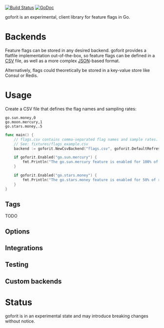 [![Build Status](https://travis-ci.org/stripe/goforit.svg?branch=master)](https://travis-ci.org/stripe/goforit)
[![GoDoc](https://godoc.org/github.com/stripe/goforit?status.svg)](http://godoc.org/github.com/stripe/goforit)

goforit is an experimental, client library for feature flags in Go.

# Backends

Feature flags can be stored in any desired backend. goforit provides a flatfile implementation out-of-the-box, so feature flags can be defined in a [CSV][CSV] file, as well as a more complex [JSON][JSON]-based format.

Alternatively, flags could theoretically be stored in a key-value store like Consul or Redis.

# Usage

Create a CSV file that defines the flag names and sampling rates:

```csv
go.sun.money,0
go.moon.mercury,1
go.stars.money,.5
```

```go
func main() {
	// flags.csv contains comma-separated flag names and sample rates.
	// See: fixtures/flags_example.csv
	backend := goforit.NewCsvBackend("flags.csv", goforit.DefaultRefreshInterval)

	if goforit.Enabled("go.sun.mercury") {
		fmt.Println("The go.sun.mercury feature is enabled for 100% of requests")
	}

	if goforit.Enabled("go.stars.money") {
		fmt.Println("The go.stars.money feature is enabled for 50% of requests")
	}
}
```

## Tags

TODO

## Options

## Integrations

## Testing

## Custom backends

# Status

goforit is in an experimental state and may introduce breaking changes without notice.

[CSV]: https://github.com/stripe/goforit/blob/master/fixtures/flags_example.csv
[JSON]: https://github.com/stripe/goforit/blob/master/fixtures/flags_condition_example.json
